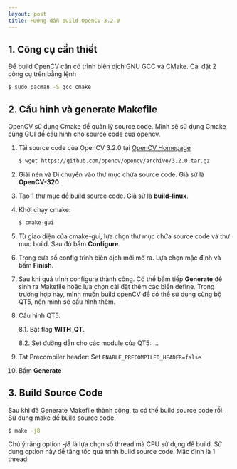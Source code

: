 ```yaml
---
layout: post
title: Hướng dẫn build OpenCV 3.2.0
---
```


## 1. Công cụ cần thiết
Để build OpenCV cần có trình biên dịch GNU GCC và CMake. Cài đặt 2 công cụ trên bằng lệnh

```bash
$ sudo pacman -S gcc cmake
```

## 2. Cấu hình và generate Makefile
OpenCV sử dụng Cmake để quản lý source code. Mình sẽ sử dụng Cmake cùng GUI để cấu hình cho source code của opencv.

1. Tải source code của OpenCV 3.2.0 tại [OpenCV Homepage](https://opencv.org/opencv-3-2.html)
    ```bash
    $ wget https://github.com/opencv/opencv/archive/3.2.0.tar.gz
    ```

2. Giải nén và Di chuyển vào thư mục chứa source code. Giả sử là **OpenCV-320**.

3. Tạo 1 thư mục để build source code. Giả sử là **build-linux**.

4. Khởi chạy cmake:
    ```bash
    $ cmake-gui
    ```

5. Từ giao diện của cmake-gui, lựa chọn thư mục chứa source code và thư mục build. Sau đó bấm **Configure**.

6. Trong cửa sổ config trình biên dịch mới mở ra. Lựa chọn mặc định và bấm **Finish**.

7. Sau khi quá trình configure thành công. Có thể bấm tiếp **Generate** để sinh ra Makefile hoặc lựa chọn cài đặt thêm các biến define. Trong trường hợp này, mình muốn build openCV để có thể sử dụng cùng bộ QT5, nên mình sẽ cấu hình thêm.

8. Cấu hình QT5.

    8.1. Bật flag **WITH_QT**.

    8.2. Set đường dẫn cho các module của QT5: ...

9. Tat Precompiler header: Set `ENABLE_PRECOMPILED_HEADER=false`

10. Bấm **Generate**

## 3. Build Source Code
Sau khi đã Generate Makefile thành công, ta có thể build source code rồi. Sử dụng make để build source code. 

```bash
$ make -j8
```

Chú ý rằng option *-j8* là lựa chọn số thread mà CPU sử dụng để build. Sử dụng option này để tăng tốc quá trình build source code. Mặc định là 1 thread. 
